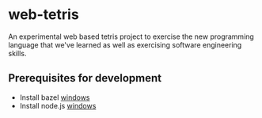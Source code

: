 # web-tetris

An experimental web based tetris project to exercise the new programming
language that we've learned as well as exercising software engineering
skills.


## Prerequisites for development

- Install bazel [windows](https://docs.bazel.build/versions/master/install-windows.html)
- Install node.js [windows](https://nodejs.org/en/download/)